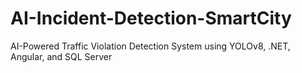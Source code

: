 # AI-Incident-Detection-SmartCity
AI-Powered Traffic Violation Detection System using YOLOv8, .NET, Angular, and SQL Server
